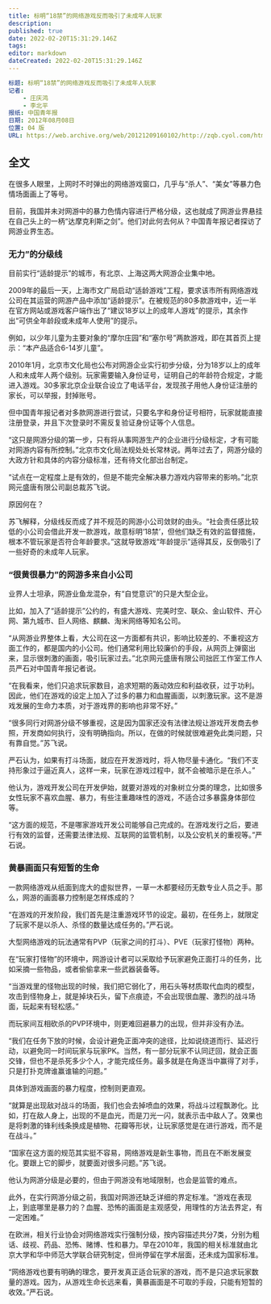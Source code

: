 ```yaml
---
title: 标明“18禁”的网络游戏反而吸引了未成年人玩家
description:
published: true
date: 2022-02-20T15:31:29.146Z
tags:
editor: markdown
dateCreated: 2022-02-20T15:31:29.146Z
---
```


```YAML
标题: 标明“18禁”的网络游戏反而吸引了未成年人玩家
记者:
    - 庄庆鸿
    - 李北平
报纸: 中国青年报
日期: 2012年08月08日
位置: 04 版
URL: https://web.archive.org/web/20121209160102/http://zqb.cyol.com/html/2012-08/08/nw.D110000zgqnb_20120808_7-04.htm
```

## 全文

在很多人眼里，上网时不时弹出的网络游戏窗口，几乎与“杀人”、“美女”等暴力色情场面画上了等号。

目前，我国并未对网游中的暴力色情内容进行严格分级，这也就成了网游业界悬挂在自己头上的一柄“达摩克利斯之剑”。他们对此何去何从？中国青年报记者探访了网游业界生态。

### 无力”的分级线

目前实行“适龄提示”的城市，有北京、上海这两大网游企业集中地。

2009年的最后一天，上海市文广局启动“适龄游戏”工程，要求该市所有网络游戏公司在其运营的网游产品中添加“适龄提示”。在被规范的80多款游戏中，近一半在官方网站或游戏客户端作出了“建议18岁以上的成年人游戏”的提示，其余作出“可供全年龄段或未成年人使用”的提示。

例如，以少年儿童为主要对象的“摩尔庄园”和“塞尔号”两款游戏，即在其首页上提示：“本产品适合6-14岁儿童”。

2010年1月，北京市文化局也公布对网游企业实行初步分级，分为18岁以上的成年人和未成年人两个级别。玩家需要输入身份证号，证明自己的年龄符合规定，才能进入游戏。30多家北京企业联合设立了电话平台，发现孩子用他人身份证注册的家长，可以举报，封掉账号。

但中国青年报记者对多款网游进行尝试，只要名字和身份证号相符，玩家就能直接注册登录，并且下次登录时不需反复验证身份证等个人信息。

“这只是网游分级的第一步，只有将从事网游生产的企业进行分级标定，才有可能对网游内容有所控制。”北京市文化局法规处处长常林说。两年过去了，网游分级的大政方针和具体的内容分级标准，还有待文化部出台制定。

“试点在一定程度上是有效的，但是不能完全解决暴力游戏内容带来的影响。”北京网元盛唐有限公司副总裁苏飞说。

原因何在？

苏飞解释，分级线反而成了并不规范的网游小公司敛财的由头。“社会责任感比较低的小公司会借此开发一款游戏，故意标明‘18禁’，但他们缺乏有效的监督措施，根本不管玩家是否符合年龄要求。”这就导致游戏“年龄提示”适得其反，反倒吸引了一些好奇的未成年人玩家。

### “很黄很暴力”的网游多来自小公司

业界人士坦承，网游业鱼龙混杂，有“自觉意识”的只是大型企业。

比如，加入了“适龄提示”公约的，有盛大游戏、完美时空、联众、金山软件、开心网、第九城市、巨人网络、麒麟、淘米网络等知名公司。

“从网游业界整体上看，大公司在这一方面都有共识，影响比较差的、不重视这方面工作的，都是国内的小公司。他们通常利用比较廉价的手段，从网页上弹窗出来，显示很刺激的画面，吸引玩家过去。”北京网元盛唐有限公司拙匠工作室工作人员严石对中国青年报记者说。

“在我看来，他们只追求玩家数目，追求短期的轰动效应和利益收获，过于功利。因此，他们在游戏的设定上加入了过多的暴力和血腥画面，以刺激玩家。这不是游戏发展的生命力本质，对于游戏界的影响也非常不好。” 

“很多同行对网游分级不够重视，这是因为国家还没有法律法规让游戏开发商去参照，开发商如何执行，没有明确指向。所以，在做的时候就很难避免此类问题，只有靠自觉。”苏飞说。

严石认为，如果有打斗场面，就应在开发游戏时，将人物尽量卡通化。“我们不支持形象过于逼近真人，这样一来，玩家在游戏过程中，就不会被暗示是在杀人。”

他认为，游戏开发公司在开发伊始，就要对游戏的对象树立分类的理念，比如很多女性玩家不喜欢血腥、暴力，有些注重趣味性的游戏，不适合过多暴露身体部位等。

“这方面的规范，不是哪家游戏开发公司能够自己完成的。在游戏发行之后，要进行有效的监督，还需要法律法规、互联网的监管机制，以及公安机关的重视等。”严石说。

### 黄暴画面只有短暂的生命

一款网络游戏从纸面到庞大的虚拟世界，一草一木都要经历无数专业人员之手。那么，网游的画面暴力控制是怎样炼成的？

“在游戏的开发阶段，我们首先是注重游戏环节的设定。最初，在任务上，就限定了玩家不是以杀人、杀怪的数量达成任务的。”严石说。

大型网络游戏的玩法通常有PVP（玩家之间的打斗）、PVE（玩家打怪物）两种。

在“玩家打怪物”的环境中，网游设计者可以采取给予玩家避免正面打斗的任务，比如采摘一些物品，或者偷偷拿来一些武器装备等。

“当游戏里的怪物出现的时候，我们把它弱化了，用石头等材质取代血肉的模型，攻击到怪物身上，就是掉块石头，留下点痕迹，不会出现很血腥、激烈的战斗场面，玩起来有轻松感。”

而玩家间互相砍杀的PVP环境中，则更难回避暴力的出现，但并非没有办法。

“我们在任务下放的时候，会设计避免正面冲突的途径，比如说绕道而行、延迟行动，以避免同一时间玩家与玩家PK。当然，有一部分玩家不认同迂回，就会正面交锋，但也不是杀死多少个人，才能完成任务。最多就是在角逐当中赢得了对手，只是打扑克牌谁赢谁输的问题。”

具体到游戏画面的暴力程度，控制则更直观。

“就算是出现敌对战斗的场面，我们也会去掉喷血的效果，将战斗过程飘渺化。比如，打在敌人身上，出现的不是血光，而是刀光一闪，就表示击中敌人了。效果也是将刺激的锋利线条换成是植物、花瓣等形状，让玩家感觉是在进行游戏，而不是在战斗。”

“国家在这方面的规范其实挺不容易，网络游戏是新生事物，而且在不断发展变化。要跟上它的脚步，就要面对很多问题。”苏飞说。

他认为网游分级是必要的，但由于网游没有地域限制，也会是监管的难点。

此外，在实行网游分级之前，我国对网游还缺乏详细的界定标准。“游戏在表现上，到底哪里是暴力的？血腥、恐怖的画面是主观感受，用理性的方法去界定，有一定困难。”

在欧洲，相关行业协会对网络游戏实行强制分级，按内容描述共分7类，分别为粗话、歧视、药品、恐怖、赌博、性和暴力。早在2010年，我国的相关标准就由北京大学和华中师范大学联合研究制定，但尚停留在学术层面，还未成为国家标准。

“网络游戏也要有明确的理念，要开发真正适合玩家的游戏，而不是只追求玩家数量的游戏。因为，从游戏生命长远来看，黄暴画面是不可取的手段，只能有短暂的收效。”严石说。
